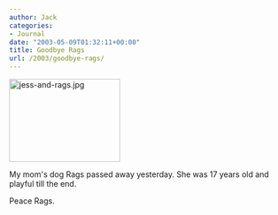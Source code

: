 ```yaml
---
author: Jack
categories:
- Journal
date: "2003-05-09T01:32:11+00:00"
title: Goodbye Rags
url: /2003/goodbye-rags/
---
```


<img alt="jess-and-rags.jpg" src="https://www.jackbaty.com/images/jess-and-rags.jpg" width="200" height="150" border="0" />

My mom's dog Rags passed away yesterday. She was 17 years old and playful till the end.

Peace Rags.